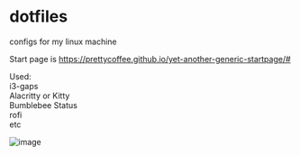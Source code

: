 # dotfiles

configs for my linux machine

Start page is https://prettycoffee.github.io/yet-another-generic-startpage/#

Used:  
i3-gaps  
Alacritty or Kitty  
Bumblebee Status  
rofi  
etc

![image](https://github.com/ronnic1/dotfiles-dracula/assets/68921974/19528ca8-c264-44eb-9c19-b3db73be3742)

